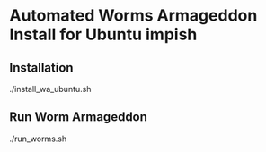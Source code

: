 # Automated Worms Armageddon Install for Ubuntu impish

## Installation

./install_wa_ubuntu.sh

## Run Worm Armageddon

./run_worms.sh